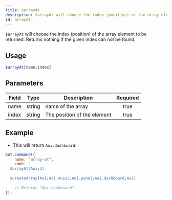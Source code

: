 ```yaml
---
title: $arrayAt
description: $arrayAt will choose the index (position) of the array element to be returned. Returns nothing if the given index can not be found.
id: arrayAt
---
```


`$arrayAt` will choose the index (position) of the array element to be returned. Returns nothing if the given index can not
be found.

## Usage

```php
$arrayAt[name;index]
```

## Parameters

| Field | Type   | Description                 | Required |
|-------|--------|-----------------------------|:--------:|
| name  | string | name of the array           |   true   |
| index | string | The position of the element |   true   |

## Example

- This will return `Aoi.dashboard`:

```javascript
bot.command({
    name: "array-at",
    code: `
  $arrayAt[Aoi;3]
  
  $createArray[Aoi;Aoi.music;Aoi.panel;Aoi.dashboard;Aoi]
  `
    // Returns "Aoi.dashboard"
});
```
